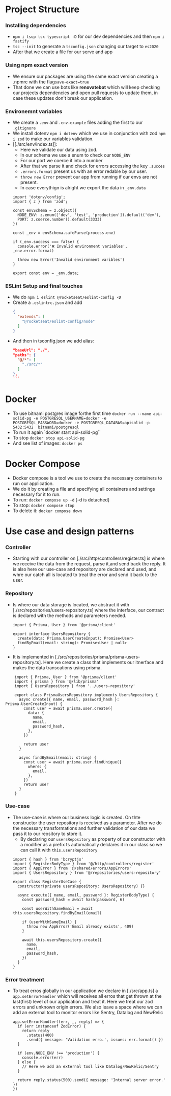 # Project Structure
### Installing dependencies
- `npm i tsup tsx typescript -D` for our dev dependencies and then `npm i fastify`
- `tsc --init` to generate a `tsconfig.json` changing our target to `es2020`
- After that we create a file for our serve and app
### Using npm exact version
- We ensure our packages are using the same exact version creating a .npmrc with the flag`save-exact=true`
- That done we can use bots like **renovatebot** which will keep checking our projects dependencies and open pull requests to update them, in case these updates don't break our application.

### Environemnt variables
- We create a `.env` and `.env.example` files adding the first to our `.gitignore`
- We install dotenv `npm i dotenv` which we use in conjunction with zod `npm i zod` to make our variables validation.
- [[./src/env/index.ts]]:
  - Here we validate our data using zod.
  - In our schema we use a enum to check our `NODE_ENV`
  - For our port we coerce it into a number
  - After that we parse it and check for errors accessing the key `.succes`
  - `.errors.format` present us with an error redable by our user.
  - `throw new Error` prevent our app from running if our envs are not present.
  - In case everythign is alright we export the data in `_env.data`
  ```tsx
  import 'dotenv/config';
  import { z } from 'zod';

  const envSchema = z.object({
    NODE_ENV: z.enum(['dev', 'test', 'production']).default('dev'),
    PORT: z.coerce.number().default(3333)
  })

  const _env = envSchema.safeParse(process.env)

  if (_env.success === false) {
    console.error('❌ Invalid environment variables', _env.error.format)

    throw new Error('Invalid environment varibles')
  }

  export const env = _env.data;
  ```
### ESLint Setup and final touches
- We do `npm i eslint @rocketseat/eslint-config -D`
- Create a `.eslintrc.json` and add 
  ```json
  {
    "extends": [
      "@rocketseat/eslint-config/node"
    ]
  }
  ```
- And then in tsconfig.json we add alias:
  ````json
  "baseUrl": "./",
  "paths": {
    "@/*": [
      "./src/*"
    ]
  },
  ```

# Docker
- To use bitnami postgres  image forthe first time
`docker run --name api-solid-pg -e POSTGRESQL_USERNAME=docker -e POSTGRESQL_PASSWORD=docker -e POSTGRESQL_DATABAS=apisolid -p 5432:5432  bitnami/postgresql`
- To run it again `docker start api-solid-pg``
- To stop `docker stop api-solid-pg`
- And see list of images: `docker ps`

# Docker Compose
- Docker compose is a tool we use to create the necessary containers to run our application. 
- We do it by creating a file and specifying all containers and settings necessary for it to run.
- To run: `docker compose up -d` [-d is detached]
- To stop: `docker compose stop`
- To delete it: `docker compose down`

# Use case and design patterns

### Controller
- Starting with our controller on [./src/http/controllers/register.ts] is where we receive the data from the request, parse it,and send back the reply. It is also here our use-case and repository are declared and used, and whre our catch all is located to treat the error and send it back to the user.

### Repository
- Is where our data storage is located, we abstract it with [./src/repositories/users-repository.ts] where the interface, our contract is declared with the methods and parameters needed.
    ```tsx
    import { Prisma, User } from '@prisma/client'

    export interface UsersRepository {
      create(data: Prisma.UserCreateInput): Promise<User>
      findByEmail(email: string): Promise<User | null>
    }
    ```
- It is implemented in [./src/repositories/prisma/prisma-users-repository.ts]. Here we create a class that implements our itnerface and makes the data transcations using prisma.
```tsx
    import { Prisma, User } from '@prisma/client'
    import { prisma } from '@/lib/prisma'
    import { UsersRepository } from '../users-repository'

    export class PrismaUsersRepository implements UsersRepository {
      async create({ name, email, password_hash }: Prisma.UserCreateInput) {
        const user = await prisma.user.create({
          data: {
            name,
            email,
            password_hash,
          },
        })

        return user
      }

      async findByEmail(email: string) {
        const user = await prisma.user.findUnique({
          where: {
            email,
          },
        })
        return user
      }
    }
```

### Use-case
- The use-case is where our business logic is created. On thte constructor the user repository is received as a parameter. After we do the necessary transformations and further validation of our data we pass it to our reository to store it.
    - By declaring our `usersRepository` as property of our constructor with a modifier as a prefix ts automatically delclares it in our class so we can call it with `this.usersRepository`
    ```tsx
    import { hash } from 'bcryptjs'
    import { RegisterBodyType } from '@/http/controllers/register'
    import { AppError } from '@/shared/errors/AppErrors'
    import { UsersRepository } from '@/repositories/users-repository'

    export class RegisterUseCase {
      constructor(private usersRepository: UsersRepository) {}

      async execute({ name, email, password }: RegisterBodyType) {
        const password_hash = await hash(password, 6)

        const userWithSameEmail = await this.usersRepository.findByEmail(email)

        if (userWithSameEmail) {
          throw new AppError('Email already exists', 409)
        }

        await this.usersRepository.create({
          name,
          email,
          password_hash,
        })
      }
    }

    ```

### Error treatment
- To treat erros globally in our application we declare in [./src/app.ts] a `app.setErrorHandler` which will receives all erros that get thrown at the last(first) level of our application and treat it. Here we treat our zod errors and unknown origin errors. We also leave a space where we can add an external tool to monitor errors like Sentry, Datalog and NewRelic
    ```tsx
    app.setErrorHandler((err, _, reply) => {
      if (err instanceof ZodError) {
        return reply
          .status(400)
          .send({ message: 'Validation erro.', issues: err.format() })
      }

      if (env.NODE_ENV !== 'production') {
        console.error(err)
      } else {
        // Here we add an external tool like Datalog/NewRelic/Sentry
      }

      return reply.status(500).send({ message: 'Internal server error.' })
    })

    ```

# 

